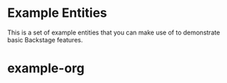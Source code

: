 # Example Entities

This is a set of example entities that you can make use of to demonstrate basic
Backstage features.
# example-org
